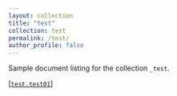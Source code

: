 ```yaml
---
layout: collection
title: "test"
collection: test
permalink: /test/
author_profile: false
---
```


Sample document listing for the collection `_test`.

[[`test.test01`](/test/test01/)]